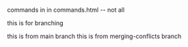 commands in in commands.html -- not all

this is for branching

this is from main branch
this is from merging-conflicts branch